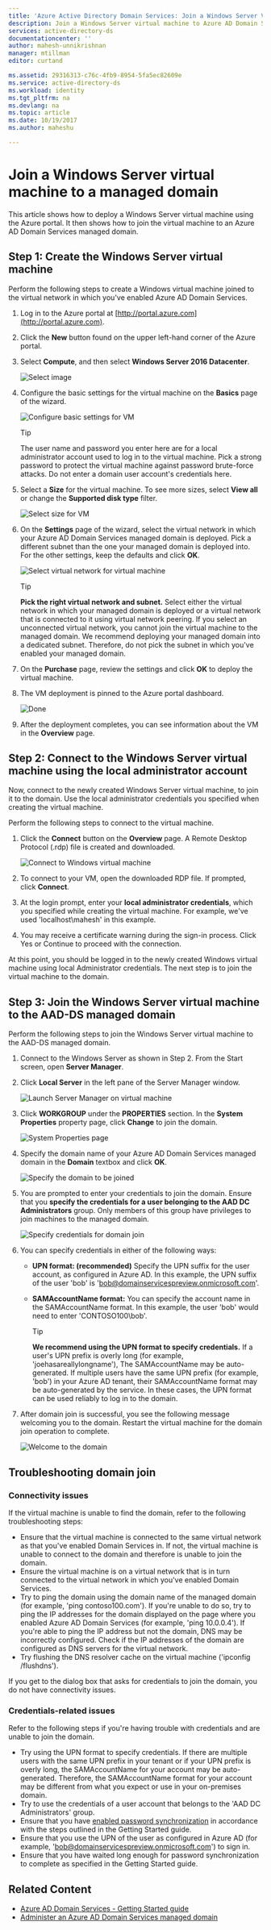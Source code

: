 ```yaml
---
title: 'Azure Active Directory Domain Services: Join a Windows Server VM to a managed domain | Microsoft Docs'
description: Join a Windows Server virtual machine to Azure AD Domain Services
services: active-directory-ds
documentationcenter: ''
author: mahesh-unnikrishnan
manager: mtillman
editor: curtand

ms.assetid: 29316313-c76c-4fb9-8954-5fa5ec82609e
ms.service: active-directory-ds
ms.workload: identity
ms.tgt_pltfrm: na
ms.devlang: na
ms.topic: article
ms.date: 10/19/2017
ms.author: maheshu

---
```

# Join a Windows Server virtual machine to a managed domain
This article shows how to deploy a Windows Server virtual machine using the Azure portal. It then shows how to join the virtual machine to an Azure AD Domain Services managed domain.

## Step 1: Create the Windows Server virtual machine
Perform the following steps to create a Windows virtual machine joined to the virtual network in which you've enabled Azure AD Domain Services.

1. Log in to the Azure portal at [http://portal.azure.com](http://portal.azure.com).
2. Click the **New** button found on the upper left-hand corner of the Azure portal.
3. Select **Compute**, and then select **Windows Server 2016 Datacenter**.

    ![Select image](./media/active-directory-domain-services-admin-guide/create-windows-vm-select-image.png)
4. Configure the basic settings for the virtual machine on the **Basics** page of the wizard.

    ![Configure basic settings for VM](./media/active-directory-domain-services-admin-guide/create-windows-vm-basics.png)

    > [!TIP]
    > The user name and password you enter here are for a local administrator account used to log in to the virtual machine. Pick a strong password to protect the virtual machine against password brute-force attacks. Do not enter a domain user account's credentials here.
    >

5. Select a **Size** for the virtual machine. To see more sizes, select **View all** or change the **Supported disk type** filter.

    ![Select size for VM](./media/active-directory-domain-services-admin-guide/create-windows-vm-size.png)

6. On the **Settings** page of the wizard, select the virtual network in which your Azure AD Domain Services managed domain is deployed. Pick a different subnet than the one your managed domain is deployed into. For the other settings, keep the defaults and click **OK**.

    ![Select virtual network for virtual machine](./media/active-directory-domain-services-admin-guide/create-windows-vm-select-vnet.png)

    > [!TIP]
    > **Pick the right virtual network and subnet.**
    > Select either the virtual network in which your managed domain is deployed or a virtual network that is connected to it using virtual network peering. If you select an unconnected virtual network, you cannot join the virtual machine to the managed domain.
    > We recommend deploying your managed domain into a dedicated subnet. Therefore, do not pick the subnet in which you've enabled your managed domain.

7. On the **Purchase** page, review the settings and click **OK** to deploy the virtual machine.
8. The VM deployment is pinned to the Azure portal dashboard.

    ![Done](./media/active-directory-domain-services-admin-guide/create-windows-vm-done.png)
9. After the deployment completes, you can see information about the VM in the **Overview** page.


## Step 2: Connect to the Windows Server virtual machine using the local administrator account
Now, connect to the newly created Windows Server virtual machine, to join it to the domain. Use the local administrator credentials you specified when creating the virtual machine.

Perform the following steps to connect to the virtual machine.

1. Click the **Connect** button on the **Overview** page. A Remote Desktop Protocol (.rdp) file is created and downloaded.

    ![Connect to Windows virtual machine](./media/active-directory-domain-services-admin-guide/connect-windows-vm.png)
2. To connect to your VM, open the downloaded RDP file. If prompted, click **Connect**.
3. At the login prompt, enter your **local administrator credentials**, which you specified while creating the virtual machine. For example, we've used 'localhost\mahesh' in this example.
4. You may receive a certificate warning during the sign-in process. Click Yes or Continue to proceed with the connection.

At this point, you should be logged in to the newly created Windows virtual machine using local Administrator credentials. The next step is to join the virtual machine to the domain.


## Step 3: Join the Windows Server virtual machine to the AAD-DS managed domain
Perform the following steps to join the Windows Server virtual machine to the AAD-DS managed domain.

1. Connect to the Windows Server as shown in Step 2. From the Start screen, open **Server Manager**.
2. Click **Local Server** in the left pane of the Server Manager window.

    ![Launch Server Manager on virtual machine](./media/active-directory-domain-services-admin-guide/join-domain-server-manager.png)
3. Click **WORKGROUP** under the **PROPERTIES** section. In the **System Properties** property page, click **Change** to join the domain.

    ![System Properties page](./media/active-directory-domain-services-admin-guide/join-domain-system-properties.png)
4. Specify the domain name of your Azure AD Domain Services managed domain in the **Domain** textbox and click **OK**.

    ![Specify the domain to be joined](./media/active-directory-domain-services-admin-guide/join-domain-system-properties-specify-domain.png)
5. You are prompted to enter your credentials to join the domain. Ensure that you **specify the credentials for a user belonging to the AAD DC Administrators** group. Only members of this group have privileges to join machines to the managed domain.

    ![Specify credentials for domain join](./media/active-directory-domain-services-admin-guide/join-domain-system-properties-specify-credentials.png)
6. You can specify credentials in either of the following ways:

   * **UPN format: (recommended)** Specify the UPN suffix for the user account, as configured in Azure AD. In this example, the UPN suffix of the user 'bob' is 'bob@domainservicespreview.onmicrosoft.com'.
   * **SAMAccountName format:** You can specify the account name in the SAMAccountName format. In this example, the user 'bob' would need to enter 'CONTOSO100\bob'.

     > [!TIP]
     > **We recommend using the UPN format to specify credentials.**
     > If a user's UPN prefix is overly long (for example, 'joehasareallylongname'), The SAMAccountName may be auto-generated. If multiple users have the same UPN prefix (for example, 'bob') in your Azure AD tenant, their SAMAccountName format may be auto-generated by the service. In these cases, the UPN format can be used reliably to log in to the domain.
     >

7. After domain join is successful, you see the following message welcoming you to the domain. Restart the virtual machine for the domain join operation to complete.

    ![Welcome to the domain](./media/active-directory-domain-services-admin-guide/join-domain-done.png)


## Troubleshooting domain join
### Connectivity issues
If the virtual machine is unable to find the domain, refer to the following troubleshooting steps:

* Ensure that the virtual machine is connected to the same virtual network as that you've enabled Domain Services in. If not, the virtual machine is unable to connect to the domain and therefore is unable to join the domain.
* Ensure the virtual machine is on a virtual network that is in turn connected to the virtual network in which you've enabled Domain Services.
* Try to ping the domain using the domain name of the managed domain (for example, 'ping contoso100.com'). If you're unable to do so, try to ping the IP addresses for the domain displayed on the page where you enabled Azure AD Domain Services (for example, 'ping 10.0.0.4'). If you're able to ping the IP address but not the domain, DNS may be incorrectly configured. Check if the IP addresses of the domain are configured as DNS servers for the virtual network.
* Try flushing the DNS resolver cache on the virtual machine ('ipconfig /flushdns').

If you get to the dialog box that asks for credentials to join the domain, you do not have connectivity issues.

### Credentials-related issues
Refer to the following steps if you're having trouble with credentials and are unable to join the domain.

* Try using the UPN format to specify credentials. If there are multiple users with the same UPN prefix in your tenant or if your UPN prefix is overly long, the SAMAccountName for your account may be auto-generated. Therefore, the SAMAccountName format for your account may be different from what you expect or use in your on-premises domain.
* Try to use the credentials of a user account that belongs to the 'AAD DC Administrators' group.
* Ensure that you have [enabled password synchronization](active-directory-ds-getting-started-password-sync.md) in accordance with the steps outlined in the Getting Started guide.
* Ensure that you use the UPN of the user as configured in Azure AD (for example, 'bob@domainservicespreview.onmicrosoft.com') to sign in.
* Ensure that you have waited long enough for password synchronization to complete as specified in the Getting Started guide.

## Related Content
* [Azure AD Domain Services - Getting Started guide](active-directory-ds-getting-started.md)
* [Administer an Azure AD Domain Services managed domain](active-directory-ds-admin-guide-administer-domain.md)
